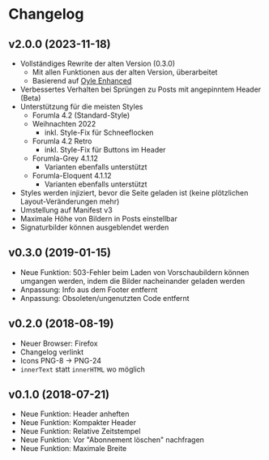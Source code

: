 # Changelog

## v2.0.0 (2023-11-18)

* Vollständiges Rewrite der alten Version (0.3.0)
  * Mit allen Funktionen aus der alten Version, überarbeitet
  * Basierend auf [Oyle Enhanced](https://github.com/C0Nd3Mnd/oyle-enhanced)
* Verbessertes Verhalten bei Sprüngen zu Posts mit angepinntem Header (Beta)
* Unterstützung für die meisten Styles
  * Forumla 4.2 (Standard-Style)
  * Weihnachten 2022
    * inkl. Style-Fix für Schneeflocken
  * Forumla 4.2 Retro
    * inkl. Style-Fix für Buttons im Header
  * Forumla-Grey 4.1.12
    * Varianten ebenfalls unterstützt
  * Forumla-Eloquent 4.1.12
    * Varianten ebenfalls unterstützt
* Styles werden injiziert, bevor die Seite geladen ist (keine plötzlichen Layout-Veränderungen mehr)
* Umstellung auf Manifest v3
* Maximale Höhe von Bildern in Posts einstellbar
* Signaturbilder können ausgeblendet werden

## v0.3.0 (2019-01-15)

* Neue Funktion: 503-Fehler beim Laden von Vorschaubildern können umgangen werden, indem die Bilder nacheinander geladen werden
* Anpassung: Info aus dem Footer entfernt
* Anpassung: Obsoleten/ungenutzten Code entfernt

## v0.2.0 (2018-08-19)

* Neuer Browser: Firefox
* Changelog verlinkt
* Icons PNG-8 -> PNG-24
* `innerText` statt `innerHTML` wo möglich

## v0.1.0 (2018-07-21)

* Neue Funktion: Header anheften
* Neue Funktion: Kompakter Header
* Neue Funktion: Relative Zeitstempel
* Neue Funktion: Vor "Abonnement löschen" nachfragen
* Neue Funktion: Maximale Breite
